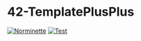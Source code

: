 # 42-TemplatePlusPlus
[![Norminette](https://github.com/ywake/42-TemplatePlusPlus/actions/workflows/norm.yml/badge.svg)](https://github.com/ywake/42-TemplatePlusPlus/actions/workflows/norm.yml) [![Test](https://github.com/ywake/42-TemplatePlusPlus/actions/workflows/test.yml/badge.svg)](https://github.com/ywake/42-TemplatePlusPlus/actions/workflows/test.yml)
